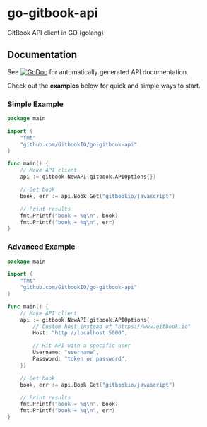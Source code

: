 go-gitbook-api
==============

GitBook API client in GO (golang)

## Documentation

See [![GoDoc](https://godoc.org/github.com/GitbookIO/go-gitbook-api?status.png)](https://godoc.org/github.com/GitbookIO/go-gitbook-api)
for automatically generated API documentation.

Check out the **examples** below for quick and simple ways to start.

### Simple Example

```go
package main

import (
    "fmt"
    "github.com/GitbookIO/go-gitbook-api"
)

func main() {
    // Make API client
    api := gitbook.NewAPI(gitbook.APIOptions{})

    // Get book
    book, err := api.Book.Get("gitbookio/javascript")

    // Print results
    fmt.Printf("book = %q\n", book)
    fmt.Printf("book = %q\n", err)
}
```

### Advanced Example

```go
package main

import (
    "fmt"
    "github.com/GitbookIO/go-gitbook-api"
)

func main() {
    // Make API client
    api := gitbook.NewAPI(gitbook.APIOptions{
        // Custom host instead of "https://www.gitbook.io"
        Host: "http://localhost:5000",

        // Hit API with a specific user
        Username: "username",
        Password: "token or password",
    })

    // Get book
    book, err := api.Book.Get("gitbookio/javascript")

    // Print results
    fmt.Printf("book = %q\n", book)
    fmt.Printf("book = %q\n", err)
}
```
